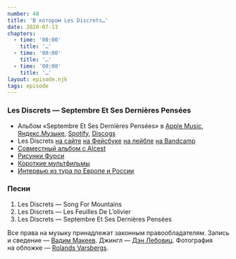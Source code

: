 ```yaml
---
number: 48
title: 'В котором Les Discrets…'
date: 2020-07-13
chapters:
  - time: '00:00'
    title: '…'
  - time: '00:00'
    title: '…'
  - time: '00:00'
    title: '…'
layout: episode.njk
tags: episode
---
```


### Les Discrets — Septembre Et Ses Dernières Pensées

- Альбом «Septembre Et Ses Dernières Pensées» в
  [Apple Music](https://music.apple.com/album/1001115298),
  [Яндекс.Музыке](https://music.yandex.ru/album/254323),
  [Spotify](https://open.spotify.com/album/4mif1rLyMHyVYqanzFoJQN),
  [Discogs](https://www.discogs.com/master/242376)
- Les Discrets
  [на сайте](http://www.lesdiscrets.com/)
  [на Фейсбуке](https://www.facebook.com/lesdiscrets)
  [на лейбле](https://en.prophecy.de/artists/les-discrets/)
  [на Bandcamp](https://les-discrets.bandcamp.com/)
- [Совместный альбом с Alcest](https://alcest.bandcamp.com/album/les-discrets-alcest-split-ep)
- [Рисунки Фурси](http://www.lesdiscrets.com/cover-artworks)
- [Короткие мультфильмы](http://www.lesdiscrets.com/films)
- [Интервью из тура по Европе и России](https://youtu.be/XMCtURgzDDI)

### Песни

1. Les Discrets — Song For Mountains
2. Les Discrets — Les Feuilles De L’olivier
3. Les Discrets — Septembre Et Ses Dernières Pensées

Все права на музыку принадлежат законным правообладателям.
Запись и сведение — [Вадим Макеев](https://twitter.com/pepelsbey).
Джингл — [Дэн Лебовиц](https://www.youtube.com/channel/UC38A5qHrlc_Zgua7vL4b96w).
Фотография на обложке — [Rolands Varsbergs](https://unsplash.com/photos/R-Z1BYePvd8).
